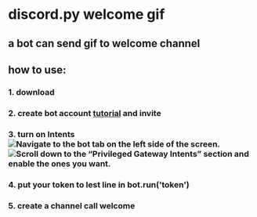 # discord.py welcome gif
## a bot can send gif to welcome channel
## how to use:
### 1. download
### 2. create bot account [tutorial](https://discordpy.readthedocs.io/en/stable/discord.html) and invite
### 3. turn on Intents ![Navigate to the bot tab on the left side of the screen.](https://discordpy.readthedocs.io/en/stable/_images/discord_bot_tab.png) ![Scroll down to the “Privileged Gateway Intents” section and enable the ones you want.](https://discordpy.readthedocs.io/en/stable/_images/discord_privileged_intents.png)
### 4. put your token to lest line in bot.run('token')
### 5. create a channel call welcome
